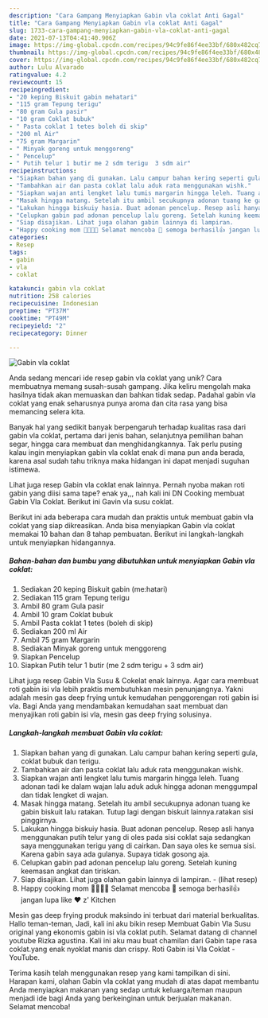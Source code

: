 ```yaml
---
description: "Cara Gampang Menyiapkan Gabin vla coklat Anti Gagal"
title: "Cara Gampang Menyiapkan Gabin vla coklat Anti Gagal"
slug: 1733-cara-gampang-menyiapkan-gabin-vla-coklat-anti-gagal
date: 2021-07-13T04:41:40.906Z
image: https://img-global.cpcdn.com/recipes/94c9fe86f4ee33bf/680x482cq70/gabin-vla-coklat-foto-resep-utama.jpg
thumbnail: https://img-global.cpcdn.com/recipes/94c9fe86f4ee33bf/680x482cq70/gabin-vla-coklat-foto-resep-utama.jpg
cover: https://img-global.cpcdn.com/recipes/94c9fe86f4ee33bf/680x482cq70/gabin-vla-coklat-foto-resep-utama.jpg
author: Lulu Alvarado
ratingvalue: 4.2
reviewcount: 15
recipeingredient:
- "20 keping Biskuit gabin mehatari"
- "115 gram Tepung terigu"
- "80 gram Gula pasir"
- "10 gram Coklat bubuk"
- " Pasta coklat 1 tetes boleh di skip"
- "200 ml Air"
- "75 gram Margarin"
- " Minyak goreng untuk menggoreng"
- " Pencelup"
- " Putih telur 1 butir me 2 sdm terigu  3 sdm air"
recipeinstructions:
- "Siapkan bahan yang di gunakan. Lalu campur bahan kering seperti gula, coklat bubuk dan terigu."
- "Tambahkan air dan pasta coklat lalu aduk rata menggunakan wishk."
- "Siapkan wajan anti lengket lalu tumis margarin hingga leleh. Tuang adonan tadi ke dalam wajan lalu aduk aduk hingga adonan menggumpal dan tidak lengket di wajan."
- "Masak hingga matang. Setelah itu ambil secukupnya adonan tuang ke gabin biskuit lalu ratakan. Tutup lagi dengan biskuit lainnya.ratakan sisi pinggirnya."
- "Lakukan hingga biskuiy hasia. Buat adonan pencelup. Resep asli hanya menggunakan putih telur yang di oles pada sisi coklat saja sedangkan saya menggunakan terigu yang di cairkan. Dan saya oles ke semua sisi. Karena gabin saya ada gulanya. Supaya tidak gosong aja."
- "Celupkan gabin pad adonan pencelup lalu goreng. Setelah kuning keemasan angkat dan tiriskan."
- "Siap disajikan. Lihat juga olahan gabin lainnya di lampiran.           (lihat resep)"
- "Happy cooking mom 👩‍🍳👨‍🍳 Selamat mencoba 💪 semoga berhasil👍 jangan lupa like ❤️ z&#39; Kitchen"
categories:
- Resep
tags:
- gabin
- vla
- coklat

katakunci: gabin vla coklat 
nutrition: 258 calories
recipecuisine: Indonesian
preptime: "PT37M"
cooktime: "PT49M"
recipeyield: "2"
recipecategory: Dinner

---
```



![Gabin vla coklat](https://img-global.cpcdn.com/recipes/94c9fe86f4ee33bf/680x482cq70/gabin-vla-coklat-foto-resep-utama.jpg)

Anda sedang mencari ide resep gabin vla coklat yang unik? Cara membuatnya memang susah-susah gampang. Jika keliru mengolah maka hasilnya tidak akan memuaskan dan bahkan tidak sedap. Padahal gabin vla coklat yang enak seharusnya punya aroma dan cita rasa yang bisa memancing selera kita.

Banyak hal yang sedikit banyak berpengaruh terhadap kualitas rasa dari gabin vla coklat, pertama dari jenis bahan, selanjutnya pemilihan bahan segar, hingga cara membuat dan menghidangkannya. Tak perlu pusing kalau ingin menyiapkan gabin vla coklat enak di mana pun anda berada, karena asal sudah tahu triknya maka hidangan ini dapat menjadi suguhan istimewa.

Lihat juga resep Gabin vla coklat enak lainnya. Pernah nyoba makan roti gabin yang diisi sama tape? enak ya,,, nah kali ini DN Cooking membuat Gabin Vla Coklat. Berikut ini Gavin vla susu coklat.


Berikut ini ada beberapa cara mudah dan praktis untuk membuat gabin vla coklat yang siap dikreasikan. Anda bisa menyiapkan Gabin vla coklat memakai 10 bahan dan 8 tahap pembuatan. Berikut ini langkah-langkah untuk menyiapkan hidangannya.

<!--inarticleads1-->

##### Bahan-bahan dan bumbu yang dibutuhkan untuk menyiapkan Gabin vla coklat:

1. Sediakan 20 keping Biskuit gabin (me:hatari)
1. Sediakan 115 gram Tepung terigu
1. Ambil 80 gram Gula pasir
1. Ambil 10 gram Coklat bubuk
1. Ambil  Pasta coklat 1 tetes (boleh di skip)
1. Sediakan 200 ml Air
1. Ambil 75 gram Margarin
1. Sediakan  Minyak goreng untuk menggoreng
1. Siapkan  Pencelup
1. Siapkan  Putih telur 1 butir (me 2 sdm terigu + 3 sdm air)


Lihat juga resep Gabin Vla Susu &amp; Cokelat enak lainnya. Agar cara membuat roti gabin isi vla lebih praktis membutuhkan mesin penunjangnya. Yakni adalah mesin gas deep frying untuk kemudahan penggorengan roti gabin isi vla. Bagi Anda yang mendambakan kemudahan saat membuat dan menyajikan roti gabin isi vla, mesin gas deep frying solusinya. 

<!--inarticleads2-->

##### Langkah-langkah membuat Gabin vla coklat:

1. Siapkan bahan yang di gunakan. Lalu campur bahan kering seperti gula, coklat bubuk dan terigu.
1. Tambahkan air dan pasta coklat lalu aduk rata menggunakan wishk.
1. Siapkan wajan anti lengket lalu tumis margarin hingga leleh. Tuang adonan tadi ke dalam wajan lalu aduk aduk hingga adonan menggumpal dan tidak lengket di wajan.
1. Masak hingga matang. Setelah itu ambil secukupnya adonan tuang ke gabin biskuit lalu ratakan. Tutup lagi dengan biskuit lainnya.ratakan sisi pinggirnya.
1. Lakukan hingga biskuiy hasia. Buat adonan pencelup. Resep asli hanya menggunakan putih telur yang di oles pada sisi coklat saja sedangkan saya menggunakan terigu yang di cairkan. Dan saya oles ke semua sisi. Karena gabin saya ada gulanya. Supaya tidak gosong aja.
1. Celupkan gabin pad adonan pencelup lalu goreng. Setelah kuning keemasan angkat dan tiriskan.
1. Siap disajikan. Lihat juga olahan gabin lainnya di lampiran. -           (lihat resep)
1. Happy cooking mom 👩‍🍳👨‍🍳 Selamat mencoba 💪 semoga berhasil👍 jangan lupa like ❤️ z&#39; Kitchen


Mesin gas deep frying produk maksindo ini terbuat dari material berkualitas. Hallo teman-teman, Jadi, kali ini aku bikin resep Membuat Gabin Vla Susu original yang ekonomis gabin isi vla coklat putih. Selamat datang di channel youtube Rizka agustina. Kali ini aku mau buat chamilan dari Gabin tape rasa coklat.yang enak nyoklat manis dan crispy. Roti Gabin isi Vla Coklat - YouTube. 

Terima kasih telah menggunakan resep yang kami tampilkan di sini. Harapan kami, olahan Gabin vla coklat yang mudah di atas dapat membantu Anda menyiapkan makanan yang sedap untuk keluarga/teman maupun menjadi ide bagi Anda yang berkeinginan untuk berjualan makanan. Selamat mencoba!
